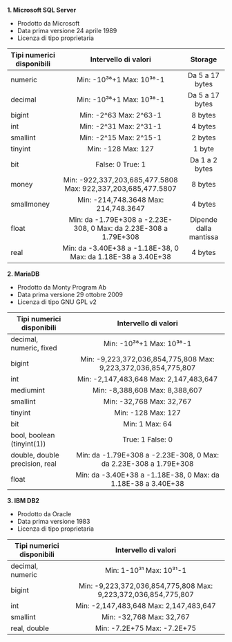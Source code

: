 **1. Microsoft SQL Server**

- Prodotto da Microsoft
- Data prima versione 24 aprile 1989
- Licenza di tipo proprietaria

| Tipi numerici disponibili | Intervello di valori                                              | Storage                |
| ------------------------- |:----------------------------------------------------------------: |:---------------------: |
| numeric                   | Min: -10³⁸+1                      Max: 10³⁸-1                     | Da 5 a 17 bytes        |
| decimal                   | Min: -10³⁸+1                      Max: 10³⁸-1                     | Da 5 a 17 bytes        |
| bigint                    | Min: -2^63                        Max: 2^63-1                     | 8 bytes                |
| int                       | Min: -2^31                        Max: 2^31-1                     | 4 bytes                |
| smallint                  | Min: -2^15                        Max: 2^15-1                     | 2 bytes                |
| tinyint                   | Min: -128                         Max: 127                        | 1 byte                 |
| bit                       | False: 0                          True: 1                         | Da 1 a 2 bytes         |
| money                     | Min: -922,337,203,685,477.5808    Max: 922,337,203,685,477.5807   | 8 bytes                |
| smallmoney                | Min: -214,748.3648                Max: 214,748.3647               | 4 bytes                |
| float                     | Min: da -1.79E+308 a -2.23E-308, 0 Max: da 2.23E-308 a 1.79E+308  | Dipende dalla mantissa |
| real                      | Min: da -3.40E+38 a -1.18E-38, 0   Max: da 1.18E-38 a 3.40E+38    | 4 bytes                |

**2. MariaDB**

- Prodotto da Monty Program Ab
- Data prima versione 29 ottobre 2009
- Licenza di tipo GNU GPL v2

| Tipi numerici disponibili       | Intervello di valori                                              |
| ------------------------------- |:----------------------------------------------------------------: |
| decimal, numeric, fixed         | Min: -10³⁸+1                      Max: 10³⁸-1                     |
| bigint                          | Min: -9,223,372,036,854,775,808   Max: 9,223,372,036,854,775,807  |
| int                             | Min: -2,147,483,648               Max: 2,147,483,647              |
| mediumint                       | Min: -8,388,608                   Max: 8,388,607                  |
| smallint                        | Min: -32,768                      Max: 32,767                     |
| tinyint                         | Min: -128                         Max: 127                        |
| bit                             | Min: 1                            Max: 64                         |
| bool, boolean (tinyint(1))      | True: 1                           False: 0                        |
| double, double precision, real  | Min: da -1.79E+308 a -2.23E-308, 0 Max: da 2.23E-308 a 1.79E+308  |
| float                           | Min: da -3.40E+38 a -1.18E-38, 0 Max: da 1.18E-38 a 3.40E+38      |

**3. IBM DB2**

- Prodotto da Oracle
- Data prima versione 1983
- Licenza di tipo proprietaria

| Tipi numerici disponibili       | Intervello di valori                                              |
| ------------------------------- |:----------------------------------------------------------------: |
| decimal, numeric                | Min: 1-10³¹                       Max: 10³¹-1                     |
| bigint                          | Min: -9,223,372,036,854,775,808   Max: 9,223,372,036,854,775,807  |
| int                             | Min: -2,147,483,648               Max: 2,147,483,647              |
| smallint                        | Min: -32,768                      Max: 32,767                     |
| real, double                    | Min: -7.2E+75                     Max: -7.2E+75                   |
